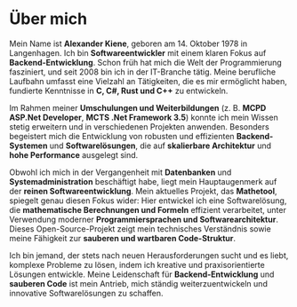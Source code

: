 
# Über mich

Mein Name ist **Alexander Kiene**, geboren am 14. Oktober 1978 in Langenhagen. Ich bin **Softwareentwickler** mit einem klaren Fokus auf **Backend-Entwicklung**. Schon früh hat mich die Welt der Programmierung fasziniert, und seit 2008 bin ich in der IT-Branche tätig. Meine berufliche Laufbahn umfasst eine Vielzahl an Tätigkeiten, die es mir ermöglicht haben, fundierte Kenntnisse in **C, C#, Rust und C++** zu entwickeln.

Im Rahmen meiner **Umschulungen und Weiterbildungen** (z. B. **MCPD ASP.Net Developer**, **MCTS .Net Framework 3.5**) konnte ich mein Wissen stetig erweitern und in verschiedenen Projekten anwenden. Besonders begeistert mich die Entwicklung von robusten und effizienten **Backend-Systemen** und **Softwarelösungen**, die auf **skalierbare Architektur** und **hohe Performance** ausgelegt sind.

Obwohl ich mich in der Vergangenheit mit **Datenbanken** und **Systemadministration** beschäftigt habe, liegt mein Hauptaugenmerk auf der **reinen Softwareentwicklung**. Mein aktuelles Projekt, das **Mathetool**, spiegelt genau diesen Fokus wider: Hier entwickel ich eine Softwarelösung, die **mathematische Berechnungen und Formeln** effizient verarbeitet, unter Verwendung moderner **Programmiersprachen und Softwarearchitektur**. Dieses Open-Source-Projekt zeigt mein technisches Verständnis sowie meine Fähigkeit zur **sauberen und wartbaren Code-Struktur**.

Ich bin jemand, der stets nach neuen Herausforderungen sucht und es liebt, komplexe Probleme zu lösen, indem ich kreative und praxisorientierte Lösungen entwickle. Meine Leidenschaft für **Backend-Entwicklung** und **sauberen Code** ist mein Antrieb, mich ständig weiterzuentwickeln und innovative Softwarelösungen zu schaffen.

